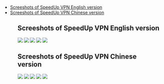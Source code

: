 <ul>
<li><a href="#user-content-screeshots-of-speedup-vpn-english-version">Screeshots of SpeedUp VPN English version</a> </li>
<li><a href="#user-content-screeshots-of-speedup-vpn-chinese-version">Screeshots of SpeedUp VPN Chinese version</a> </li>
<ul>
  
<h2>Screeshots of SpeedUp VPN English version</h2>

<img src="https://raw.githubusercontent.com/bannedbook/SpeedUp.VPN/master/screeshot/en-img/1.png" >
<img src="https://raw.githubusercontent.com/bannedbook/SpeedUp.VPN/master/screeshot/en-img/2.png" >
<img src="https://raw.githubusercontent.com/bannedbook/SpeedUp.VPN/master/screeshot/en-img/3.png" >
<img src="https://raw.githubusercontent.com/bannedbook/SpeedUp.VPN/master/screeshot/en-img/4.png" >
<img src="https://raw.githubusercontent.com/bannedbook/SpeedUp.VPN/master/screeshot/en-img/5.png" >

<h2>Screeshots of SpeedUp VPN Chinese version</h2>

<img src="https://raw.githubusercontent.com/bannedbook/SpeedUp.VPN/master/screeshot/cn-img/1.png" >
<img src="https://raw.githubusercontent.com/bannedbook/SpeedUp.VPN/master/screeshot/cn-img/2.png" >
<img src="https://raw.githubusercontent.com/bannedbook/SpeedUp.VPN/master/screeshot/cn-img/3.png" >
<img src="https://raw.githubusercontent.com/bannedbook/SpeedUp.VPN/master/screeshot/cn-img/4.png" >
<img src="https://raw.githubusercontent.com/bannedbook/SpeedUp.VPN/master/screeshot/cn-img/5.png" >
